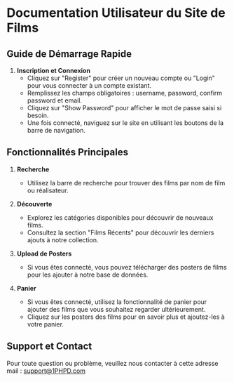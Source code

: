 # Documentation Utilisateur du Site de Films

## Guide de Démarrage Rapide

1. **Inscription et Connexion**
   - Cliquez sur "Register" pour créer un nouveau compte ou "Login" pour vous connecter à un compte existant.
   - Remplissez les champs obligatoires : username, password, confirm password et email.
   - Cliquez sur "Show Password" pour afficher le mot de passe saisi si besoin.
   - Une fois connecté, naviguez sur le site en utilisant les boutons de la barre de navigation.

## Fonctionnalités Principales

1. **Recherche**
   - Utilisez la barre de recherche pour trouver des films par nom de film ou réalisateur.
   
2. **Découverte**
   - Explorez les catégories disponibles pour découvrir de nouveaux films.
   - Consultez la section "Films Récents" pour découvrir les derniers ajouts à notre collection.

3. **Upload de Posters**
   - Si vous êtes connecté, vous pouvez télécharger des posters de films pour les ajouter à notre base de données.

4. **Panier**
   - Si vous êtes connecté, utilisez la fonctionnalité de panier pour ajouter des films que vous souhaitez regarder ultérieurement.
   - Cliquez sur les posters des films pour en savoir plus et ajoutez-les à votre panier.

## Support et Contact

Pour toute question ou problème, veuillez nous contacter à cette adresse mail : support@1PHPD.com